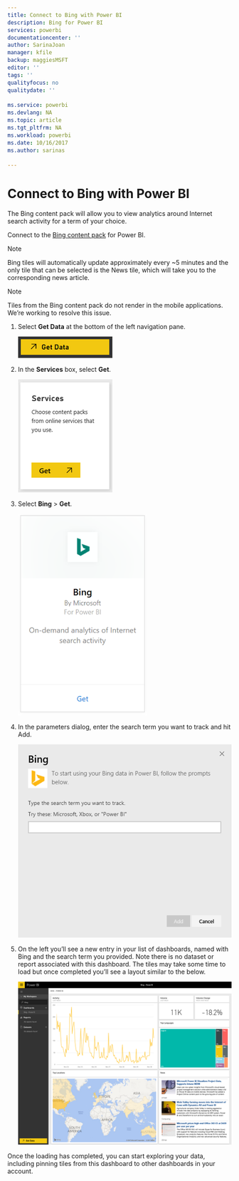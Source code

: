 ```yaml
---
title: Connect to Bing with Power BI
description: Bing for Power BI
services: powerbi
documentationcenter: ''
author: SarinaJoan
manager: kfile
backup: maggiesMSFT
editor: ''
tags: ''
qualityfocus: no
qualitydate: ''

ms.service: powerbi
ms.devlang: NA
ms.topic: article
ms.tgt_pltfrm: NA
ms.workload: powerbi
ms.date: 10/16/2017
ms.author: sarinas

---
```

# Connect to Bing with Power BI
The Bing content pack will allow you to view analytics around Internet search activity for a term of your choice.

Connect to the [Bing content pack](https://app.powerbi.com/groups/me/getdata/services/bing) for Power BI.

>[!NOTE]
>Bing tiles will automatically update approximately every ~5 minutes and the only tile that can be selected is the News tile, which will take you to the corresponding news article. 

>[!NOTE]
>Tiles from the Bing content pack do not render in the mobile applications. We’re working to resolve this issue.

1. Select **Get Data** at the bottom of the left navigation pane.
   
    ![](media/service-connect-to-bing/getdata.png)
2. In the **Services** box, select **Get**.
   
    ![](media/service-connect-to-bing/services.png)
3. Select **Bing** > **Get**.
   
    ![](media/service-connect-to-bing/bing.png)
4. In the parameters dialog, enter the search term you want to track and hit Add.
   
    ![](media/service-connect-to-bing/params.png)    
5. On the left you’ll see a new entry in your list of dashboards, named with Bing and the search term you provided. Note there is no dataset or report associated with this dashboard. The tiles may take some time to load but once completed you’ll see a layout similar to the below.
   
    ![](media/service-connect-to-bing/dashboard.png)

Once the loading has completed, you can start exploring your data, including pinning tiles from this dashboard to other dashboards in your account.

